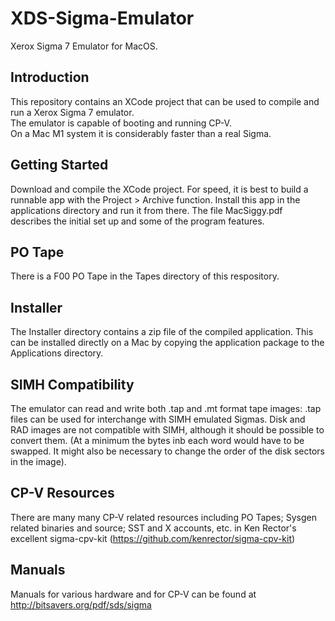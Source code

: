 # XDS-Sigma-Emulator
Xerox Sigma 7 Emulator for MacOS.

## Introduction
This repository contains an XCode project that can be used to compile and run a Xerox Sigma 7 emulator.  
The emulator is capable of booting and running CP-V.  
On a Mac M1 system it is considerably faster than a real Sigma.

## Getting Started
Download and compile the XCode project.  For speed, it is best to build a runnable app with the Project > Archive function.  Install this app in the applications directory and run it from there.   The file MacSiggy.pdf describes the initial set up and some of the program features.

## PO Tape
There is a F00 PO Tape in the Tapes directory of this respository.  

## Installer
The Installer directory contains a zip file of the compiled application.  This can be installed directly on a Mac by copying the application package to the Applications directory.

## SIMH Compatibility
The emulator can read and write both .tap and .mt format tape images: .tap files can be used for interchange with SIMH emulated Sigmas. 
Disk and RAD images are not compatible with SIMH, although it should be possible to convert them. (At a minimum the bytes inb each word  would have to be swapped. It might also be necessary to change the order of the disk sectors in the image).

## CP-V Resources
There are many many CP-V related resources including PO Tapes; Sysgen related binaries and source; SST and X accounts, etc.  in Ken Rector's excellent sigma-cpv-kit (https://github.com/kenrector/sigma-cpv-kit)

## Manuals
Manuals for various hardware and for CP-V can be found at http://bitsavers.org/pdf/sds/sigma

